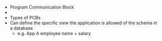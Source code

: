 - Program Communication Block
-
- Types of PCBs
- Can define the specific view the application is allowed of the schema in a database
	- e.g. App A employee name + salary